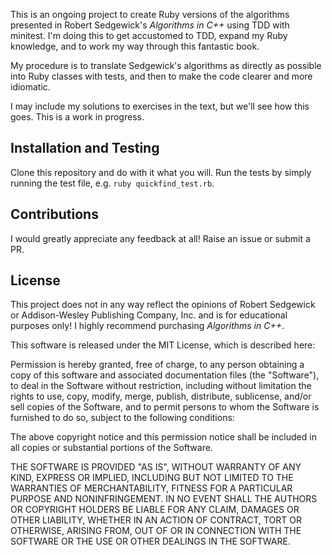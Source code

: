 This is an ongoing project to create Ruby versions of the algorithms presented in Robert Sedgewick's *Algorithms in C++* using TDD with minitest. I'm doing this to get accustomed to TDD, expand my Ruby knowledge, and to work my way through this fantastic book.

My procedure is to translate Sedgewick's algorithms as directly as possible into Ruby classes with tests, and then to make the code clearer and more idiomatic.

I may include my solutions to exercises in the text, but we'll see how this goes. This is a work in progress.

## Installation and Testing

Clone this repository and do with it what you will. Run the tests by simply running the test file, e.g. `ruby quickfind_test.rb`.

## Contributions

I would greatly appreciate any feedback at all! Raise an issue or submit a PR.

## License

This project does not in any way reflect the opinions of Robert Sedgewick or Addison-Wesley Publishing Company, Inc. and is for educational purposes only! I highly recommend purchasing *Algorithms in C++*.

This software is released under the MIT License, which is described here:

Permission is hereby granted, free of charge, to any person obtaining a copy of this software and associated documentation files (the "Software"), to deal in the Software without restriction, including without limitation the rights to use, copy, modify, merge, publish, distribute, sublicense, and/or sell copies of the Software, and to permit persons to whom the Software is furnished to do so, subject to the following conditions:

The above copyright notice and this permission notice shall be included in all copies or substantial portions of the Software.

THE SOFTWARE IS PROVIDED "AS IS", WITHOUT WARRANTY OF ANY KIND, EXPRESS OR IMPLIED, INCLUDING BUT NOT LIMITED TO THE WARRANTIES OF MERCHANTABILITY, FITNESS FOR A PARTICULAR PURPOSE AND NONINFRINGEMENT. IN NO EVENT SHALL THE AUTHORS OR COPYRIGHT HOLDERS BE LIABLE FOR ANY CLAIM, DAMAGES OR OTHER LIABILITY, WHETHER IN AN ACTION OF CONTRACT, TORT OR OTHERWISE, ARISING FROM, OUT OF OR IN CONNECTION WITH THE SOFTWARE OR THE USE OR OTHER DEALINGS IN THE SOFTWARE.
